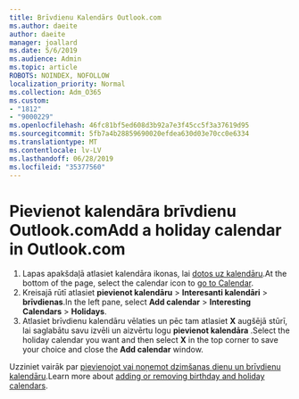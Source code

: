 ```yaml
---
title: Brīvdienu Kalendārs Outlook.com
ms.author: daeite
author: daeite
manager: joallard
ms.date: 5/6/2019
ms.audience: Admin
ms.topic: article
ROBOTS: NOINDEX, NOFOLLOW
localization_priority: Normal
ms.collection: Adm_O365
ms.custom:
- "1812"
- "9000229"
ms.openlocfilehash: 46fc81bf5ed608d3b92a7e3f45cc5f3a37619d95
ms.sourcegitcommit: 5fb7a4b28859690020efdea630d03e70cc0e6334
ms.translationtype: MT
ms.contentlocale: lv-LV
ms.lasthandoff: 06/28/2019
ms.locfileid: "35377560"
---
```

# <a name="add-a-holiday-calendar-in-outlookcom"></a><span data-ttu-id="3240e-102">Pievienot kalendāra brīvdienu Outlook.com</span><span class="sxs-lookup"><span data-stu-id="3240e-102">Add a holiday calendar in Outlook.com</span></span>

1. <span data-ttu-id="3240e-103">Lapas apakšdaļā atlasiet kalendāra ikonas, lai [dotos uz kalendāru](https://outlook.live.com/mail/calendar).</span><span class="sxs-lookup"><span data-stu-id="3240e-103">At the bottom of the page, select the calendar icon to [go to Calendar](https://outlook.live.com/mail/calendar).</span></span>
1. <span data-ttu-id="3240e-104">Kreisajā rūtī atlasiet **pievienot kalendāru** > **Interesanti kalendāri** > **brīvdienas**.</span><span class="sxs-lookup"><span data-stu-id="3240e-104">In the left pane, select **Add calendar** > **Interesting Calendars** > **Holidays**.</span></span>
1. <span data-ttu-id="3240e-105">Atlasiet brīvdienu kalendāru vēlaties un pēc tam atlasiet **X** augšējā stūrī, lai saglabātu savu izvēli un aizvērtu logu **pievienot kalendāra** .</span><span class="sxs-lookup"><span data-stu-id="3240e-105">Select the holiday calendar you want and then select **X** in the top corner to save your choice and close the **Add calendar** window.</span></span>

<span data-ttu-id="3240e-106">Uzziniet vairāk par [pievienojot vai noņemot dzimšanas dienu un brīvdienu kalendāru](https://support.office.com/article/b8e636da-fda8-413f-940e-68396efa49a6).</span><span class="sxs-lookup"><span data-stu-id="3240e-106">Learn more about [adding or removing birthday and holiday calendars](https://support.office.com/article/b8e636da-fda8-413f-940e-68396efa49a6).</span></span>